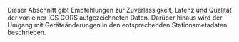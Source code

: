 Dieser Abschnitt gibt Empfehlungen zur Zuverlässigkeit, Latenz und Qualität der von einer IGS CORS aufgezeichneten Daten. Darüber hinaus wird der Umgang mit Geräteänderungen in den entsprechenden Stationsmetadaten beschrieben.